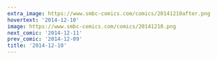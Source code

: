 ```yaml
---
extra_image: https://www.smbc-comics.com/comics/20141210after.png
hovertext: '2014-12-10'
image: https://www.smbc-comics.com/comics/20141210.png
next_comic: '2014-12-11'
prev_comic: '2014-12-09'
title: '2014-12-10'
---
```


